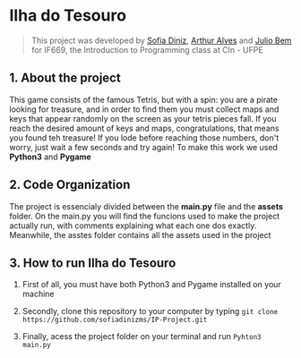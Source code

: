 # Ilha do Tesouro
> This project was developed by [Sofia Diniz](https://github.com/sofiadinizms), [Arthur Alves](https://github.com/ArthurLuis) and [Julio Bem](https://github.com/JulioBem) for IF669, the Introduction to Programming class at CIn - UFPE

## 1. About the project
This game consists of the famous Tetris, but with a spin: you are a pirate looking for treasure, and in order to find them you must collect maps and keys that appear randomly on the screen as your tetris pieces fall. If you reach the desired amount of keys and maps, congratulations, that means you found teh treasure! If you lode before reaching those numbers, don't worry, just wait a few seconds and try again! To make this work we used **Python3**  and **Pygame** 

## 2. Code Organization
The project is essencialy divided between the **main.py** file and the **assets** folder. On the main.py you will find the funcions used to make the project actually run, with comments explaining what each one dos exactly. Meanwhile, the asstes folder contains all the assets used in the project


## 3. How to run Ilha do Tesouro
1. First of all, you must have both Python3 and Pygame installed on your machine

2. Secondly,  clone this repository to your computer by typing 
 `
 git clone https://github.com/sofiadinizms/IP-Project.git
 `
2. Finally, acess the project folder on your terminal and run `Pyhton3 main.py`
